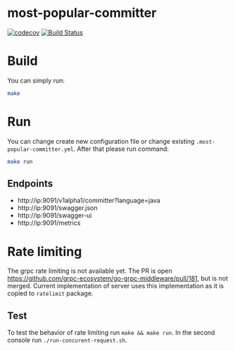 # most-popular-committer
[![codecov](https://codecov.io/gh/RafalKorepta/most-popular-committer/branch/develop/graph/badge.svg)](https://codecov.io/gh/RafalKorepta/most-popular-committer)
[![Build Status](https://travis-ci.org/RafalKorepta/most-popular-committer.svg?branch=develop)](https://travis-ci.org/RafalKorepta/most-popular-committer)

# Build

You can simply run:
```bash
make
```

# Run

You can change create new configuration file or change existing `.most-popular-committer.yml`.
After that please run command:
```bash
make run
```

## Endpoints

- http://ip:9091/v1alpha1/committer?language=java
- http://ip:9091/swagger.json
- http://ip:9091/swagger-ui
- http://ip:9091/metrics

# Rate limiting

The grpc rate limiting is not available yet. 
The PR is open https://github.com/grpc-ecosystem/go-grpc-middleware/pull/181, but is not merged.
Current implementation of server uses this implementation as it is copied to `ratelimit` package.

## Test

To test the behavior of rate limiting run `make && make run`. 
In the second console run `./run-concurent-request.sh`.
